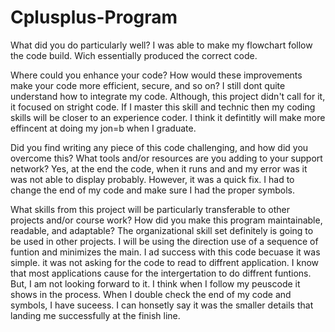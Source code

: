 # Cplusplus-Program

What did you do particularly well?
I was able to make my flowchart follow the code build. Wich essentially produced the correct code. 

Where could you enhance your code? How would these improvements make your code more efficient, secure, and so on? 
I still dont quite understand how to integrate my code. Although, this project didn't call for it, it focused on stright code. If I master this skill and technic then my coding skills will be closer to an experience coder. I think it defintitly will make more effincent at doing my jon=b when I
 graduate.
 
 Did you find writing any piece of this code challenging, and how did you overcome this? What tools and/or resources are you adding to your support network?
 Yes, at the end the code, when it runs and and my error was it was not able to display probably. However, it was a quick fix. I had to change the end of my code and make sure I had the proper symbols.
 
What skills from this project will be particularly transferable to other projects and/or course work?
How did you make this program maintainable, readable, and adaptable?
The organizational skill set definitely is going to be used in other projects. I will be using the direction use of a sequence of funtion and minimizes the main. I ad success with this code becuase it was simple. it was not asking for the code to read to diffrent application. I know that most applications cause for the intergertation to do diffrent funtions. But, I am not looking forward to it. I think when I follow my peuscode it shows in the process. When I double check the end of my code and symbols, I have suceess. I can honsetly say it was the smaller details that landing me successfully at the finish line.

